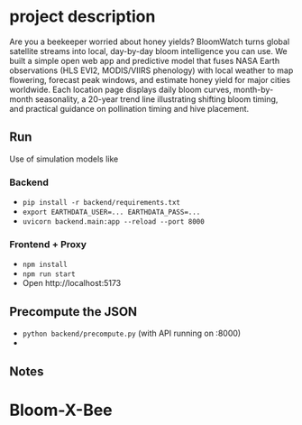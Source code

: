 # project description

Are you a beekeeper worried about honey yields? BloomWatch turns global satellite streams into local, day-by-day bloom intelligence you can use. We built a simple open web app and predictive model that fuses NASA Earth observations (HLS EVI2, MODIS/VIIRS phenology) with local weather to map flowering, forecast peak windows, and estimate honey yield for major cities worldwide. Each location page displays daily bloom curves, month-by-month seasonality, a 20-year trend line illustrating shifting bloom timing, and practical guidance on pollination timing and hive placement.


## Run
Use of simulation models like 

### Backend
- `pip install -r backend/requirements.txt`
- `export EARTHDATA_USER=... EARTHDATA_PASS=...`
- `uvicorn backend.main:app --reload --port 8000`

### Frontend + Proxy
- `npm install`
- `npm run start`
- Open http://localhost:5173

## Precompute the JSON
- `python backend/precompute.py` (with API running on :8000)
- 

## Notes

# Bloom-X-Bee
